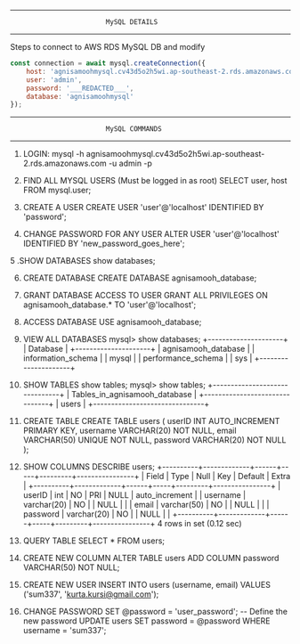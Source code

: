
___________________________________________________________________________

                            MySQL DETAILS
___________________________________________________________________________


Steps to connect to AWS RDS MySQL DB and modify

```javascript
const connection = await mysql.createConnection({
    host: 'agnisamoohmysql.cv43d5o2h5wi.ap-southeast-2.rds.amazonaws.com',
    user: 'admin',
    password: '___REDACTED___',
    database: 'agnisamoohmysql'
});
```

___________________________________________________________________________

                            MySQL COMMANDS
___________________________________________________________________________

1. LOGIN: 
mysql -h agnisamoohmysql.cv43d5o2h5wi.ap-southeast-2.rds.amazonaws.com -u admin -p

2. FIND ALL MYSQL USERS (Must be logged in as root)
SELECT user, host FROM mysql.user;

3. CREATE A USER
CREATE USER 'user'@'localhost' IDENTIFIED BY 'password';

4. CHANGE PASSWORD FOR ANY USER
ALTER USER 'user'@'localhost' IDENTIFIED BY 'new_password_goes_here';

5 .SHOW DATABASES
show databases;

6. CREATE DATABASE
CREATE DATABASE agnisamooh_database;

7. GRANT DATABASE ACCESS TO USER
GRANT ALL PRIVILEGES ON agnisamooh_database.* TO 'user'@'localhost';

8. ACCESS DATABASE
USE agnisamooh_database;

9. VIEW ALL DATABASES
mysql> show databases;
+---------------------+
| Database            |
+---------------------+
| agnisamooh_database |
| information_schema  |
| mysql               |
| performance_schema  |
| sys                 |
+---------------------+

10. SHOW TABLES
show tables;
mysql> show tables;
+-------------------------------+
| Tables_in_agnisamooh_database |
+-------------------------------+
| users                         |
+-------------------------------+

11. CREATE TABLE
CREATE TABLE users (
    userID INT AUTO_INCREMENT PRIMARY KEY,
    username VARCHAR(20) NOT NULL,
    email VARCHAR(50) UNIQUE NOT NULL,
    password VARCHAR(20) NOT NULL
);

12. SHOW COLUMNS
DESCRIBE users;
+----------+-------------+------+-----+---------+----------------+
| Field    | Type        | Null | Key | Default | Extra          |
+----------+-------------+------+-----+---------+----------------+
| userID   | int         | NO   | PRI | NULL    | auto_increment |
| username | varchar(20) | NO   |     | NULL    |                |
| email    | varchar(50) | NO   |     | NULL    |                |
| password | varchar(20) | NO   |     | NULL    |                |
+----------+-------------+------+-----+---------+----------------+
4 rows in set (0.12 sec)

13. QUERY TABLE
SELECT * FROM users;

14. CREATE NEW COLUMN
ALTER TABLE users ADD COLUMN password VARCHAR(50) NOT NULL;

15. CREATE NEW USER
INSERT INTO users (username, email) VALUES ('sum337', 'kurta.kursi@gmail.com');

16. CHANGE PASSWORD
SET @password = 'user_password'; -- Define the new password
UPDATE users SET password = @password WHERE username = 'sum337';
